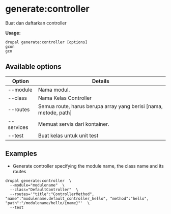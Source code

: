 # generate:controller
Buat dan daftarkan controller

**Usage:**
```
drupal generate:controller [options]
gcon
gcn
```

## Available options
Option | Details
-------|-------------
--module | Nama modul.
--class | Nama Kelas Controller
--routes | Semua route, harus berupa array yang berisi [nama, metode, path]
--services | Memuat servis dari kontainer.
--test | Buat kelas untuk unit test

## Examples
* Generate controller specifying the module name, the class name and its routes
```
drupal generate:controller  \
  --module="modulename"  \
  --class="DefaultController"  \
  --routes='"title":"ControllerMethod", "name":"modulename.default_controller_hello", "method":"hello", "path":"/modulename/hello/{name}"'  \
  --test
```

